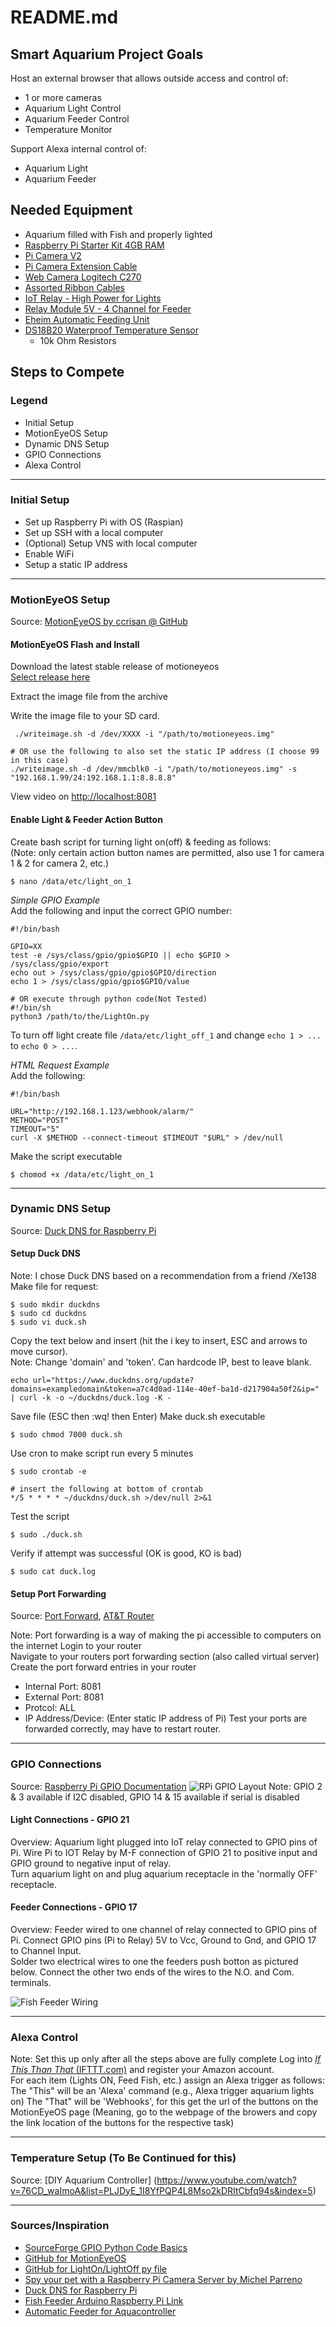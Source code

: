 # README.md

## Smart Aquarium Project Goals
Host an external browser that allows outside access and control of:
- 1 or more cameras
- Aquarium Light Control
- Aquarium Feeder Control
- Temperature Monitor

Support Alexa internal control of:
- Aquarium Light
- Aquarium Feeder

## Needed Equipment
- Aquarium filled with Fish and properly lighted
- [Raspberry Pi Starter Kit 4GB RAM](https://www.amazon.com/gp/product/B07V5JTMV9/ref=ppx_yo_dt_b_asin_title_o04_s00?ie=UTF8&psc=1)
- [Pi Camera V2](https://www.amazon.com/gp/product/B01ER2SKFS/ref=ppx_yo_dt_b_asin_title_o02_s00?ie=UTF8&psc=1)
- [Pi Camera Extension Cable](https://www.amazon.com/gp/product/B07J57LQQS/ref=ppx_yo_dt_b_asin_title_o02_s01?ie=UTF8&psc=1)
- [Web Camera Logitech C270](https://www.amazon.com/gp/product/B004FHO5Y6/ref=ppx_yo_dt_b_asin_title_o00_s00?ie=UTF8&psc=1)
- [Assorted Ribbon Cables](https://www.amazon.com/gp/product/B07GD2PGY4/ref=ppx_yo_dt_b_asin_title_o01_s00?ie=UTF8&psc=1)
- [IoT Relay - High Power for Lights](https://www.amazon.com/gp/product/B00WV7GMA2/ref=ppx_yo_dt_b_asin_title_o01_s00?ie=UTF8&psc=1)
- [Relay Module 5V - 4 Channel for Feeder](https://www.amazon.com/gp/product/B01HEQF5HU/ref=ox_sc_act_title_1?smid=A2WWHQ25ENKVJ1&psc=1)
- [Eheim Automatic Feeding Unit](https://www.amazon.com/Everyday-Feeder-Programmable-Automatic-Dispenser/dp/B001F2117I/ref=zg_bs_2975462011_1?_encoding=UTF8&psc=1&refRID=KGSNPF65ZRBQQRJKRDBH)
- [DS18B20 Waterproof Temperature Sensor](https://www.amazon.com/Waterproof-Temperature-Thermistor-Controller-Thermometer/dp/B01JKVRVNI/ref=sr_1_3?keywords=DS18b20&qid=1578248321&sr=8-3)
    - 10k Ohm Resistors

## Steps to Compete
### Legend
- Initial Setup
- MotionEyeOS Setup
- Dynamic DNS Setup
- GPIO Connections
- Alexa Control

------
### Initial Setup
- Set up Raspberry Pi with OS (Raspian)
- Set up SSH with a local computer
- (Optional) Setup VNS with local computer
- Enable WiFi
- Setup a static IP address
------
### MotionEyeOS Setup
Source: [MotionEyeOS by ccrisan @ GitHub](https://github.com/ccrisan/motioneyeos "github")

#### MotionEyeOS Flash and Install
Download the latest stable release of motioneyeos  
[Select release here](https://github.com/ccrisan/motioneyeos/releases)

Extract the image file from the archive

Write the image file to your SD card.
```
 ./writeimage.sh -d /dev/XXXX -i "/path/to/motioneyeos.img"

# OR use the following to also set the static IP address (I choose 99 in this case)
./writeimage.sh -d /dev/mmcblk0 -i "/path/to/motioneyeos.img" -s "192.168.1.99/24:192.168.1.1:8.8.8.8"
```

View video on [http://localhost:8081](http://localhost:8081 "Local Home")
#### Enable Light & Feeder Action Button

Create bash script for turning light on(off) & feeding as follows:  
(Note: only certain action button names are permitted, also use 1 for camera 1 & 2 for camera 2, etc.)
``` 
$ nano /data/etc/light_on_1
```
_Simple GPIO Example_   
Add the following and input the correct GPIO number:
``` 
#!/bin/bash

GPIO=XX
test -e /sys/class/gpio/gpio$GPIO || echo $GPIO > /sys/class/gpio/export
echo out > /sys/class/gpio/gpio$GPIO/direction
echo 1 > /sys/class/gpio/gpio$GPIO/value

# OR execute through python code(Not Tested)
#!/bin/sh
python3 /path/to/the/LightOn.py
```
To turn off light create file `/data/etc/light_off_1` and change `echo 1 > ...` to `echo 0 > ...`.

_HTML Request Example_  
Add the following:
``` 
#!/bin/bash

URL="http://192.168.1.123/webhook/alarm/"
METHOD="POST"
TIMEOUT="5"
curl -X $METHOD --connect-timeout $TIMEOUT "$URL" > /dev/null
```

Make the script executable
``` 
$ chomod +x /data/etc/light_on_1
```

------
### Dynamic DNS Setup
Source: [Duck DNS for Raspberry Pi](https://www.duckdns.org/install.jsp)

#### Setup Duck DNS
Note: I chose Duck DNS based on a recommendation from a friend /Xe138  
Make file for request:
``` 
$ sudo mkdir duckdns
$ sudo cd duckdns
$ sudo vi duck.sh
```
Copy the text below and insert (hit the i key to insert, ESC and arrows to move cursor).  
Note: Change 'domain' and 'token'. Can hardcode IP, best to leave blank.
``` 
echo url="https://www.duckdns.org/update?domains=exampledomain&token=a7c4d0ad-114e-40ef-ba1d-d217904a50f2&ip=" | curl -k -o ~/duckdns/duck.log -K -
```
Save file (ESC then :wq! then Enter)
Make duck.sh executable
```
$ sudo chmod 7000 duck.sh
```
Use cron to make script run every 5 minutes
``` 
$ sudo crontab -e

# insert the following at bottom of crontab
*/5 * * * * ~/duckdns/duck.sh >/dev/null 2>&1
```
Test the script
``` 
$ sudo ./duck.sh
```
Verify if attempt was successful (OK is good, KO is bad)
``` 
$ sudo cat duck.log
```
#### Setup Port Forwarding
Source: [Port Forward](https://portforward.com/ "Port Forward"), 
[AT&T Router](https://portforward.com/atnt/6800g/ "ATT 6800g")

Note: Port forwarding is a way of making the pi accessible to computers on the internet
Login to your router  
Navigate to your routers port forwarding section (also called virtual server)  
Create the port forward entries in your router
- Internal Port: 8081
- External Port: 8081
- Protcol: ALL
- IP Address/Device: (Enter static IP address of Pi)
Test your ports are forwarded correctly, may have to restart router.
------
### GPIO Connections 

Source: [Raspberry Pi GPIO Documentation](https://www.raspberrypi.org/documentation/usage/gpio/)
![RPi GPIO Layout](https://www.raspberrypi.org/documentation/usage/gpio/images/GPIO.png)
Note: GPIO 2 & 3 available if I2C disabled, GPIO 14 & 15 available if serial is disabled

#### Light Connections - GPIO 21
Overview: Aquarium light plugged into IoT relay connected to GPIO pins of Pi.
Wire Pi to IOT Relay by M-F connection of GPIO 21 to positive input and GPIO ground to negative input of relay.  
Turn aquarium light on and plug aquarium receptacle in the 'normally OFF' receptacle.

#### Feeder Connections - GPIO 17  
Overview: Feeder wired to one channel of relay connected to GPIO pins of Pi.
Connect GPIO pins (Pi to Relay) 5V to Vcc, Ground to Gnd, and GPIO 17 to Channel Input.  
Solder two electrical wires to one the feeders push botton as pictured below.
Connect the other two ends of the wires to the N.O. and Com. terminals.  

![Fish Feeder Wiring](http://i1325.photobucket.com/albums/u626/jelazar67/WAMAS%20Articles/DIY%20Autofeeder/d51c2f28-e5c0-4d6f-b500-ad14b4b76b83_zps1a32b0d5.jpg)  



------

### Alexa Control

Note: Set this up only after all the steps above are fully complete
Log into [_If This Than That_ (IFTTT.com)](https://ifttt.com/) and register your Amazon account.  
For each item (Lights ON, Feed Fish, etc.) assign an Alexa trigger as follows:
The "This" will be an 'Alexa' command (e.g., Alexa trigger aquarium lights on)
The "That" will be 'Webhooks', for this get the url of the buttons on the MotionEyeOS page (Meaning, go to the webpage of the browers and copy the link location of the buttons for the respective task)

------

### Temperature Setup (To Be Continued for this)

Source: [DIY Aquarium Controller] (https://www.youtube.com/watch?v=76CD_waImoA&list=PLJDyE_1I8YfPQP4L8Mso2kDRItCbfq94s&index=5)

------
### Sources/Inspiration
- [SourceForge GPIO Python Code Basics](https://sourceforge.net/p/raspberry-gpio-python/wiki/BasicUsage/)
- [GitHub for MotionEyeOS](https://github.com/ccrisan/motioneyeos)
- [GitHub for LightOn/LightOff py file](https://github.com/skiwithpete/relaypi)
- [Spy your pet with a Raspberry Pi Camera Server by Michel Parreno](https://hackernoon.com/spy-your-pet-with-a-raspberry-pi-camera-server-e71bb74f79ea "Medium Article")
- [Duck DNS for Raspberry Pi](https://www.duckdns.org/install.jsp)
- [Fish Feeder Arduino Raspberry Pi Link](https://www.instructables.com/id/Fish-Feeder-Arduino-Raspberry-Pi-Link/)
- [Automatic Feeder for Aquacontroller](https://wamas.org/forums/blogs/entry/46-diy-automatic-feeder-for-aquacontroller/)
